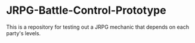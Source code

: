 # JRPG-Battle-Control-Prototype
This is a repository for testing out a JRPG mechanic that depends on each party's levels.
